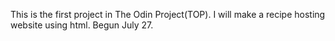 This is the first project in The Odin Project(TOP). I will make a recipe hosting website using html. 
Begun July 27.
